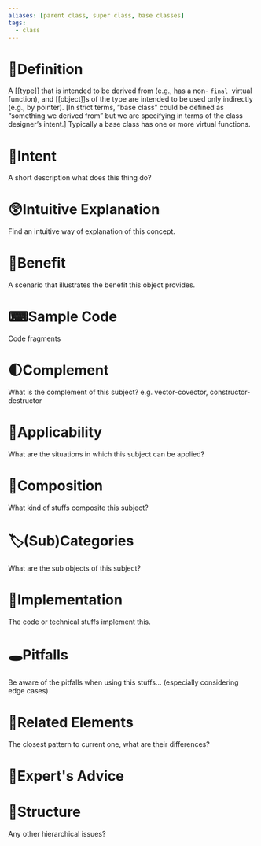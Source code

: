 ```yaml
---
aliases: [parent class, super class, base classes]
tags:
  - class
---
```


# 📝Definition
A [[type]] that is intended to be derived from (e.g., has a non- `final`  virtual function), and [[object]]s of the type are intended to be used only indirectly (e.g., by pointer). [In strict terms, “base class” could be defined as “something we derived from” but we are specifying in terms of the class designer’s intent.] Typically a base class has one or more virtual functions.

# 🎯Intent
 A short description what does this thing do?

# 😲Intuitive Explanation
Find an intuitive way of explanation of this concept.

# 🚀Benefit
 A scenario that illustrates the benefit this object provides.

# ⌨Sample Code
 Code fragments

# 🌓Complement
What is the complement of this subject? e.g. vector-covector, constructor-destructor

# 🧀Applicability
 What are the situations in which this subject can be applied?

# 🧪Composition
What kind of stuffs composite this subject?

# 🏷(Sub)Categories
What are the sub objects of this subject?

# 🔎Implementation
 The code or technical stuffs implement this.

# 🕳Pitfalls
Be aware of the pitfalls when using this stuffs... (especially considering edge cases)

# 🌱Related Elements
 The closest pattern to current one, what are their differences?

# 🥼Expert's Advice

# 🧱Structure
Any other hierarchical issues?
